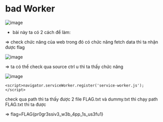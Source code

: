 # bad Worker 

![image](https://github.com/LDV-SpaceK/WaniCTF2024/assets/152776722/889915c4-ffc9-471e-a74f-54c7c7033d70)


- bài này ta có 2 cách để làm:

=> check chức năng của web trong đó có chức năng fetch data thì ta nhận được flag 

![image](https://github.com/LDV-SpaceK/WaniCTF2024/assets/152776722/90016a79-df54-4cfa-9409-0150dbb0c5fc)


=> ta có thể check qua source ctrl u thì ta thấy chức năng 

![image](https://github.com/LDV-SpaceK/WaniCTF2024/assets/152776722/eacbb71c-7124-4784-a238-096db72c8652)


```
<script>navigator.serviceWorker.register('service-worker.js');</script>
```

check qua path thì ta thấy được 2 file FLAG.txt và dummy.txt thì chạy path FLAG.txt thi ta được

=> flag=FLAG{pr0gr3ssiv3_w3b_4pp_1s_us3fu1} 
